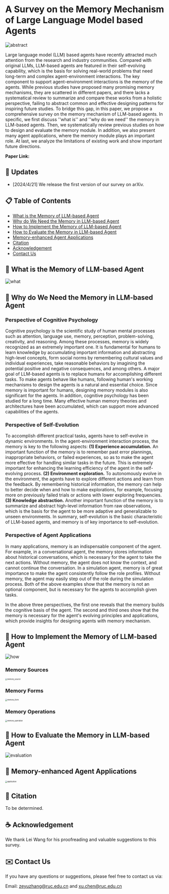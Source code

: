 # A Survey on the Memory Mechanism of Large Language Model based Agents

![abstract](assets/abstract.png)

Large language model (LLM) based agents have recently attracted much attention from the research and industry communities. Compared with original LLMs, LLM-based agents are featured in their self-evolving capability, which is the basis for solving real-world problems that need long-term and complex agent-environment interactions. The key component to support agent-environment interactions is the memory of the agents. While previous studies have proposed many promising memory mechanisms, they are scattered in different papers, and there lacks a systematical review to summarize and compare these works from a holistic perspective, failing to abstract common and effective designing patterns for inspiring future studies. To bridge this gap, in this paper, we propose a comprehensive survey on the memory mechanism of LLM-based agents. In specific, we first discuss  ''what is'' and ''why do we need'' the memory in LLM-based agents. Then, we systematically review previous studies on how to design and evaluate the memory module. In addition, we also present many agent applications, where the memory module plays an important role. At last, we analyze the limitations of existing work and show important future directions.

**Paper Link:** 

## 📆 Updates

- [2024/4/21] We release the first version of our survey on arXiv.

## 📋 Table of Contents

- [What is the Memory of LLM-based Agent](#-What-is-the-Memory-of-LLM-based-Agent)
- [Why do We Need the Memory in LLM-based Agent](#-Why-We-Need-Memory-in-LLM-based-Agent)
- [How to Implement the Memory of LLM-based Agent](#-How-to-Implement-the-Memory-of-LLM-based-Agent)
- [How to Evaluate the Memory in LLM-based Agent](#-How-to-evaluate-the-memory-in-llm-based-agent)
- [Memory-enhanced Agent Applications](#-memory-enhanced-agent-applications)
- [Citation](#-citation)
- [Acknowledgement](#-acknowledgement)
- [Contact Us](#%EF%B8%8F-Contact-Us)

## 🤖 What is the Memory of LLM-based Agent

![what](assets/what.png)

## 🤖 Why do We Need the Memory in LLM-based Agent

### Perspective of Cognitive Psychology

Cognitive psychology is the scientific study of human mental processes such as attention, language use, memory, perception, problem-solving, creativity, and reasoning. Among these processes, memory is widely recognized as an extremely important one. It is fundamental for humans to learn knowledge by accumulating important information and abstracting high-level concepts, form social norms by remembering cultural values and individual experiences, take reasonable behaviors by imagining the potential positive and negative consequences, and among others. A major goal of LLM-based agents is to replace humans for accomplishing different tasks. To make agents behave like humans, following human's working mechanisms to design the agents is a natural and essential choice. Since memory is important for humans, designing memory modules is also significant for the agents. In addition, cognitive psychology has been studied for a long time.  Many effective human memory theories and architectures have been accumulated, which can support more advanced capabilities of the agents. 

### Perspective of Self-Evolution

To accomplish different practical tasks, agents have to self-evolve in dynamic environments. In the agent-environment interaction process, the memory is key to the following aspects:
**(1) Experience accumulation.**
An important function of the memory is to remember past error plannings, inappropriate behaviors, or failed experiences, so as to make the agent more effective for handling similar tasks in the future. This is extremely important for enhancing the learning efficiency of the agent in the self-evolving process.
**(2) Environment exploration.** 
To autonomously evolve in the environment, the agents have to explore different actions and learn from the feedback. By remembering historical information, the memory can help to better decide when and how to make explorations, for example, focusing more on previously failed trials or actions with lower exploring frequencies.
**(3) Knowledge abstraction.**
Another important function of the memory is to summarize and abstract high-level information from raw observations, which is the basis for the agent to be more adaptive and generalizable to unseen environments. In summary, self-evolution is the basic characteristic of LLM-based agents, and memory is of key importance to self-evolution.

### Perspective of Agent Applications

In many applications, memory is an indispensable component of the agent. For example, in a conversational agent, the memory stores information about historical conversations, which is necessary for the agent to take the next actions. Without memory, the agent does not know the context, and cannot continue the conversation. In a simulation agent, memory is of great importance to make the agent consistently follow the role profiles. Without memory, the agent may easily step out of the role during the simulation process. Both of the above examples show that the memory is not an optional component, but is necessary for the agents to accomplish given tasks.

In the above three perspectives, the first one reveals that the memory builds the cognitive basis of the agent. The second and third ones show that the memory is necessary for the agent's evolving principles and applications, which provide insights for designing agents with memory mechanism. 

## 🤖 How to Implement the Memory of LLM-based Agent

![how](assets/how.png)

### Memory Sources

<img src="assets/memory_source.png" alt="memory_source" style="zoom:40%;" />

### Memory Forms

<img src="assets/memory_form.png" alt="memory_form" style="zoom:40%;" />

### Memory Operations

<img src="assets/memory_operation.png" alt="memory_operation" style="zoom:40%;" />

## 🤖 How to Evaluate the Memory in LLM-based Agent

![evaluation](assets/evaluation.png)

## 🤖 Memory-enhanced Agent Applications

<img src="assets/application.png" alt="application" style="zoom:40%;" />

## 🔗 Citation

To be determined.

## ☕ Acknowledgement

We thank Lei Wang for his proofreading and valuable suggestions to this survey.

## ✉️ Contact Us

If you have any questions or suggestions, please feel free to contact us via:

Email: zeyuzhang@ruc.edu.cn and xu.chen@ruc.edu.cn
